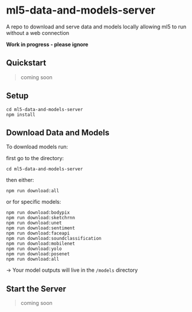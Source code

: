 # ml5-data-and-models-server
A repo to download and serve data and models locally allowing ml5 to run without a web connection

**Work in progress - please ignore**

## Quickstart
> coming soon

## Setup

```
cd ml5-data-and-models-server
npm install
```

## Download Data and Models

To download models run:

first go to the directory:
```
cd ml5-data-and-models-server
```

then either:

```
npm run download:all
```

or for specific models:

```
npm run download:bodypix
npm run download:sketchrnn
npm run download:unet
npm run download:sentiment
npm run download:faceapi
npm run download:soundclassification
npm run download:mobilenet
npm run download:yolo
npm run download:posenet
npm run download:all
```

→ Your model outputs will live in the `/models` directory


## Start the Server
> coming soon


